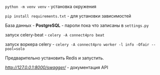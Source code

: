 `python -m venv venv` - установка окружения

`pip install requirements.txt` - для установки зависимостей

База данных - **PostgreSQL** - пароли пока что записаны в `settings.py`

запуск celery-beat - `celery -A connect4pro beat`

запуск воркера celery - `celery -A connect4pro worker -l info -Ofair --pool=solo`

Предварительно установить Redis и запустить.

_http://127.0.0.1:8000/swagger/_ - документация API